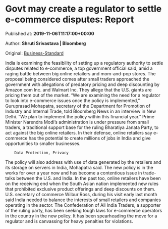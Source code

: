 
# Govt may create a regulator to settle e-commerce disputes: Report

Published at: **2019-11-06T11:17:00+00:00**

Author: **Shruti Srivastava | Bloomberg**

Original: [Business-Standard](https://www.business-standard.com/article/companies/govt-may-create-a-regulator-to-settle-e-commerce-disputes-report-119110601021_1.html)

India is examining the feasibility of setting up a regulatory authority to settle disputes related to e-commerce, a top government official said, amid a raging battle between big online retailers and mom-and-pop stores.
The proposal being considered comes after small traders approached the government with allegations of predatory pricing and deep discounting by Amazon.com Inc. and Walmart Inc. They allege that the U.S. giants are pricing them out of the market.
“We are examining the need for a regulator to look into e-commerce issues once the policy is implemented,” Guruprasad Mohapatra, secretary of the Department for Promotion of Industry and Internal Trade, told Bloomberg News in an interview in New Delhi. “We plan to implement the policy within this financial year.”
Prime Minister Narendra Modi’s administration is under pressure from small traders, a traditional support base for the ruling Bharatiya Janata Party, to act against the big online retailers. In their defense, online retailers say e-commerce has the potential to create millions of jobs in India and give opportunities to smaller businesses.

        Data Protection, Privacy
      
The policy will also address with use of data generated by the retailers and its storage on servers in India, Mohapatra said.
The new policy is in the works for over a year now and has become a contentious issue in trade-talks between the U.S. and India. In the past too, online retailers have been on the receiving end when the South Asian nation implemented new rules that prohibited exclusive product offerings and deep discounts on them.
U.S. secretary of commerce Wilbur Ross, during his visit early last month said India needed to balance the interests of small retailers and companies operating in the sector.
The Confederation of All India Traders, a supporter of the ruling party, has been seeking tough laws for e-commerce operators in the country in the new policy. It has been spearheading the move for a regulator and is canvassing for heavy penalties for violations.
